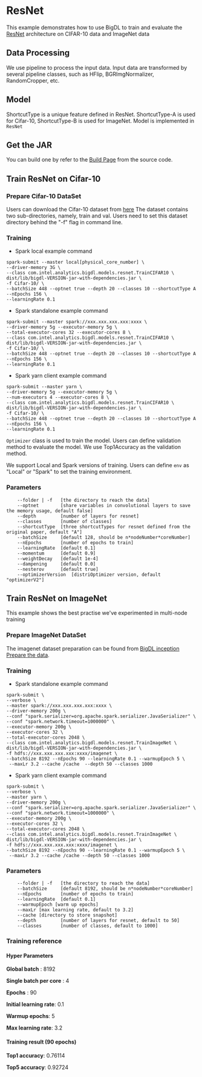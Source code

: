 # ResNet
This example demonstrates how to use BigDL to train and evaluate the [ResNet](https://arxiv.org/abs/1512.03385) architecture on CIFAR-10 data and ImageNet data

## Data Processing
We use pipeline to process the input data.
Input data are transformed by several pipeline classes, such as HFlip, BGRImgNormalizer, RandomCropper, etc.

## Model
ShortcutType is a unique feature defined in ResNet. ShortcutType-A is used for Cifar-10, ShortcutType-B is used for ImageNet.
Model is implemented in <code>ResNet</code>

## Get the JAR
You can build one by refer to the
[Build Page](https://bigdl-project.github.io/master/#ScalaUserGuide/install-build-src/) from the source code.


## Train ResNet on Cifar-10

### Prepare Cifar-10 DataSet

Users can download the Cifar-10 dataset from [here](https://www.cs.toronto.edu/~kriz/cifar.html)
The dataset contains two sub-directories, namely, train and val. Users need to set this dataset directory behind the "-f" flag in command line.

### Training
* Spark local example command
```shell
spark-submit --master local[physical_core_number] \
--driver-memory 3G \
--class com.intel.analytics.bigdl.models.resnet.TrainCIFAR10 \
dist/lib/bigdl-VERSION-jar-with-dependencies.jar \
-f Cifar-10/ \
--batchSize 448 --optnet true --depth 20 --classes 10 --shortcutType A --nEpochs 156 \
--learningRate 0.1
```
* Spark standalone example command
```shell
spark-submit --master spark://xxx.xxx.xxx.xxx:xxxx \
--driver-memory 5g --executor-memory 5g \
--total-executor-cores 32 --executor-cores 8 \
--class com.intel.analytics.bigdl.models.resnet.TrainCIFAR10 \
dist/lib/bigdl-VERSION-jar-with-dependencies.jar \
-f Cifar-10/ \
--batchSize 448 --optnet true --depth 20 --classes 10 --shortcutType A --nEpochs 156 \
--learningRate 0.1
```
* Spark yarn client example command
```shell
spark-submit --master yarn \
--driver-memory 5g --executor-memory 5g \
--num-executors 4 --executor-cores 8 \
--class com.intel.analytics.bigdl.models.resnet.TrainCIFAR10 \
dist/lib/bigdl-VERSION-jar-with-dependencies.jar \
-f Cifar-10/ \
--batchSize 448 --optnet true --depth 20 --classes 10 --shortcutType A --nEpochs 156 \
--learningRate 0.1
```

<code>Optimizer</code> class is used to train the model. Users can define validation method to evaluate the model. We use Top1Accuracy as the validation method.

We support Local and Spark versions of training. Users can define <code>env</code> as "Local" or "Spark" to set the training environment.

### Parameters
```
    --folder | -f   [the directory to reach the data]
    --optnet        [share variables in convolutional layers to save the memory usage, default false]
    --depth         [number of layers for resnet]
    --classes       [number of classes]
    --shortcutType  [three shortcutTypes for resnet defined from the original paper, default "A"]
    --batchSize     [default 128, should be n*nodeNumber*coreNumber]
    --nEpochs       [number of epochs to train]
    --learningRate  [default 0.1]
    --momentum      [default 0.9]
    --weightDecay   [default 1e-4]
    --dampening     [default 0.0]
    --nesterov      [default true]
    --optimizerVersion  [distriOptimizer version, default "optimizerV2"]
```
## Train ResNet on ImageNet
This example shows the best practise we've experimented in multi-node training
### Prepare ImageNet DataSet
The imagenet dataset preparation can be found from
[BigDL inception Prepare the data](https://github.com/intel-analytics/BigDL/tree/master/spark/dl/src/main/scala/com/intel/analytics/bigdl/models/inception#prepare-the-data).
### Training
* Spark standalone example command
```shell
spark-submit \
--verbose \
--master spark://xxx.xxx.xxx.xxx:xxxx \
--driver-memory 200g \
--conf "spark.serializer=org.apache.spark.serializer.JavaSerializer" \
--conf "spark.network.timeout=1000000" \
--executor-memory 200g \
--executor-cores 32 \
--total-executor-cores 2048 \
--class com.intel.analytics.bigdl.models.resnet.TrainImageNet \
dist/lib/bigdl-VERSION-jar-with-dependencies.jar \
-f hdfs://xxx.xxx.xxx.xxx:xxxx/imagenet \
--batchSize 8192 --nEpochs 90 --learningRate 0.1 --warmupEpoch 5 \
 --maxLr 3.2 --cache /cache  --depth 50 --classes 1000
```

* Spark yarn client example command
```shell
spark-submit \
--verbose \
--master yarn \
--driver-memory 200g \
--conf "spark.serializer=org.apache.spark.serializer.JavaSerializer" \
--conf "spark.network.timeout=1000000" \
--executor-memory 200g \
--executor-cores 32 \
--total-executor-cores 2048 \
--class com.intel.analytics.bigdl.models.resnet.TrainImageNet \
dist/lib/bigdl-VERSION-jar-with-dependencies.jar \
-f hdfs://xxx.xxx.xxx.xxx:xxxx/imagenet \
--batchSize 8192 --nEpochs 90 --learningRate 0.1 --warmupEpoch 5 \
 --maxLr 3.2 --cache /cache --depth 50 --classes 1000
```
### Parameters
```
    --folder | -f   [the directory to reach the data]
    --batchSize     [default 8192, should be n*nodeNumber*coreNumber]
    --nEpochs       [number of epochs to train]
    --learningRate  [default 0.1]
    --warmupEpoch [warm up epochs]
    --maxLr [max learning rate, default to 3.2]
    --cache [directory to store snapshot]
    --depth         [number of layers for resnet, default to 50]
    --classes       [number of classes, default to 1000]
```
### Training reference
#### Hyper Parameters

**Global batch** : 8192

**Single batch per core** : 4

**Epochs** : 90

**Initial learning rate**: 0.1

**Warmup epochs**: 5

**Max learning rate**: 3.2

#### Training result (90 epochs)

**Top1 accuracy**: 0.76114

**Top5 accuracy**: 0.92724


